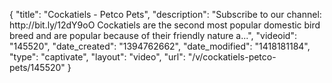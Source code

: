 {
    "title": "Cockatiels - Petco Pets",
    "description": "Subscribe to our channel: http:\/\/bit.ly\/12dY9oO Cockatiels are the second most popular domestic bird breed and are popular because of their friendly nature a...",
    "videoid": "145520",
    "date_created": "1394762662",
    "date_modified": "1418181184",
    "type": "captivate",
    "layout": "video",
    "url": "\/v\/cockatiels-petco-pets\/145520"
}